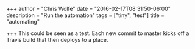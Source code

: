 +++
author = "Chris Wolfe"
date = "2016-02-17T08:31:50-06:00"
description = "Run the automation"
tags = ["tiny", "test"]
title = "automating"

+++
This could be seen as a test.
Each new commit to master kicks off a Travis build that then deploys to a place.
